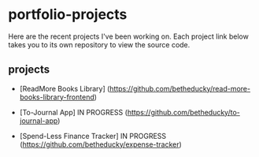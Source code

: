 # portfolio-projects
Here are the recent projects I've been working on. Each project link below takes you to its own repository to view the source code.

## projects

- [ReadMore Books Library] (https://github.com/betheducky/read-more-books-library-frontend)

- [To-Journal App] IN PROGRESS (https://github.com/betheducky/to-journal-app)

- [Spend-Less Finance Tracker] IN PROGRESS (https://github.com/betheducky/expense-tracker)

